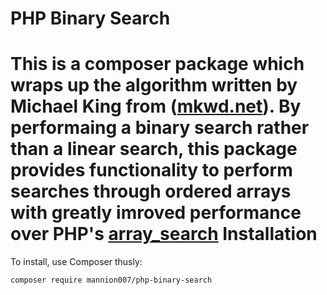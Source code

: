 PHP Binary Search
=================
This is a composer package which wraps up the algorithm written by Michael King from ([mkwd.net](http://mkwd.net)).
By performaing a binary search rather than a linear search, this package provides functionality to perform searches through ordered arrays with greatly imroved performance over PHP's [array_search](http://php.net/manual/en/function.array-search.php)
Installation
============
To install, use Composer thusly:
~~~~
composer require mannion007/php-binary-search
~~~~